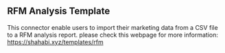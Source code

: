 ## RFM Analysis Template

This connector enable users to import their marketing data from a CSV file to a RFM analysis report.
please check this webpage for more information:
https://shahabi.xyz/templates/rfm
